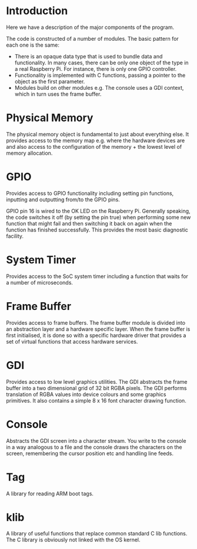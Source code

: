 # Introduction #

Here we have a description of the major components of the program.

The code is constructed of a number of modules.  The basic pattern for each one
is the same:

  * There is an opaque data type that is used to bundle data and functionality.  In many cases, there can be only one object of the type in a real Raspberry Pi.  For instance, there is only one GPIO controller.
  * Functionality is implemented with C functions, passing a pointer to the   object as the first parameter.
  * Modules build on other modules e.g. The console uses a GDI context, which in turn uses the frame buffer.

# Physical Memory #

The physical memory object is fundamental to just about everything else.  It
provides access to the memory map e.g. where the hardware devices are and also
access to the configuration of the memory + the lowest level of memory
allocation.

# GPIO #

Provides access to GPIO functionality including setting pin functions,
inputting and outputting from/to the GPIO pins.

GPIO pin 16 is wired to the OK LED on the Raspberry Pi.  Generally speaking,
the code switches it off (by setting the pin true) when performing some new
function that might fail and then switching it back on again when the function
has finished successfully.  This provides the most basic diagnostic facility.

# System Timer #

Provides access to the SoC system timer including a function that waits for a
number of microseconds.

# Frame Buffer #

Provides access to frame buffers.  The frame buffer module is divided into an
abstraction layer and a hardware specific layer.  When the frame buffer is
first initialised, it is done so with a specific hardware driver that provides
a set of virtual functions that access hardware services.

# GDI #

Provides access to low level graphics utilities.  The GDI abstracts the frame
buffer into a two dimensional grid of 32 bit RGBA pixels.  The GDI performs
translation of RGBA values into device colours and some graphics primitives.  It
also contains a simple 8 x 16 font character drawing function.

# Console #

Abstracts the GDI screen into a character stream.  You write to the console in a
way analogous to a file and the console draws the characters on the screen,
remembering the cursor position etc and handling line feeds.

# Tag #

A library for reading ARM boot tags.

# klib #

A library of useful functions that replace common standard C lib functions.  The
C library is obviously not linked with the OS kernel.